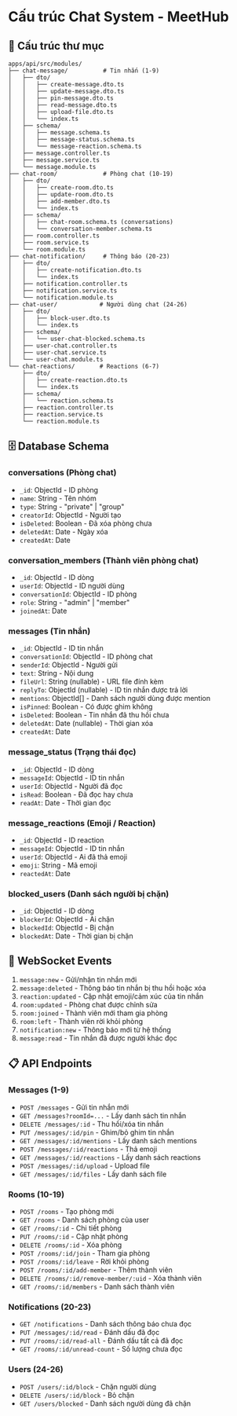 # Cấu trúc Chat System - MeetHub

## 📁 Cấu trúc thư mục

```
apps/api/src/modules/
├── chat-message/          # Tin nhắn (1-9)
│   ├── dto/
│   │   ├── create-message.dto.ts
│   │   ├── update-message.dto.ts
│   │   ├── pin-message.dto.ts
│   │   ├── read-message.dto.ts
│   │   ├── upload-file.dto.ts
│   │   └── index.ts
│   ├── schema/
│   │   ├── message.schema.ts
│   │   ├── message-status.schema.ts
│   │   └── message-reaction.schema.ts
│   ├── message.controller.ts
│   ├── message.service.ts
│   └── message.module.ts
├── chat-room/             # Phòng chat (10-19)
│   ├── dto/
│   │   ├── create-room.dto.ts
│   │   ├── update-room.dto.ts
│   │   ├── add-member.dto.ts
│   │   └── index.ts
│   ├── schema/
│   │   ├── chat-room.schema.ts (conversations)
│   │   └── conversation-member.schema.ts
│   ├── room.controller.ts
│   ├── room.service.ts
│   └── room.module.ts
├── chat-notification/     # Thông báo (20-23)
│   ├── dto/
│   │   ├── create-notification.dto.ts
│   │   └── index.ts
│   ├── notification.controller.ts
│   ├── notification.service.ts
│   └── notification.module.ts
├── chat-user/            # Người dùng chat (24-26)
│   ├── dto/
│   │   ├── block-user.dto.ts
│   │   └── index.ts
│   ├── schema/
│   │   └── user-chat-blocked.schema.ts
│   ├── user-chat.controller.ts
│   ├── user-chat.service.ts
│   └── user-chat.module.ts
└── chat-reactions/       # Reactions (6-7)
    ├── dto/
    │   ├── create-reaction.dto.ts
    │   └── index.ts
    ├── schema/
    │   └── reaction.schema.ts
    ├── reaction.controller.ts
    ├── reaction.service.ts
    └── reaction.module.ts
```

## 🗄️ Database Schema

### conversations (Phòng chat)

- `_id`: ObjectId - ID phòng
- `name`: String - Tên nhóm
- `type`: String - "private" | "group"
- `creatorId`: ObjectId - Người tạo
- `isDeleted`: Boolean - Đã xóa phòng chưa
- `deletedAt`: Date - Ngày xóa
- `createdAt`: Date

### conversation_members (Thành viên phòng chat)

- `_id`: ObjectId - ID dòng
- `userId`: ObjectId - ID người dùng
- `conversationId`: ObjectId - ID phòng
- `role`: String - "admin" | "member"
- `joinedAt`: Date

### messages (Tin nhắn)

- `_id`: ObjectId - ID tin nhắn
- `conversationId`: ObjectId - ID phòng chat
- `senderId`: ObjectId - Người gửi
- `text`: String - Nội dung
- `fileUrl`: String (nullable) - URL file đính kèm
- `replyTo`: ObjectId (nullable) - ID tin nhắn được trả lời
- `mentions`: ObjectId[] - Danh sách người dùng được mention
- `isPinned`: Boolean - Có được ghim không
- `isDeleted`: Boolean - Tin nhắn đã thu hồi chưa
- `deletedAt`: Date (nullable) - Thời gian xóa
- `createdAt`: Date

### message_status (Trạng thái đọc)

- `_id`: ObjectId - ID dòng
- `messageId`: ObjectId - ID tin nhắn
- `userId`: ObjectId - Người đã đọc
- `isRead`: Boolean - Đã đọc hay chưa
- `readAt`: Date - Thời gian đọc

### message_reactions (Emoji / Reaction)

- `_id`: ObjectId - ID reaction
- `messageId`: ObjectId - ID tin nhắn
- `userId`: ObjectId - Ai đã thả emoji
- `emoji`: String - Mã emoji
- `reactedAt`: Date

### blocked_users (Danh sách người bị chặn)

- `_id`: ObjectId - ID dòng
- `blockerId`: ObjectId - Ai chặn
- `blockedId`: ObjectId - Bị chặn
- `blockedAt`: Date - Thời gian bị chặn

## 🔌 WebSocket Events

1. `message:new` - Gửi/nhận tin nhắn mới
2. `message:deleted` - Thông báo tin nhắn bị thu hồi hoặc xóa
3. `reaction:updated` - Cập nhật emoji/cảm xúc của tin nhắn
4. `room:updated` - Phòng chat được chỉnh sửa
5. `room:joined` - Thành viên mới tham gia phòng
6. `room:left` - Thành viên rời khỏi phòng
7. `notification:new` - Thông báo mới từ hệ thống
8. `message:read` - Tin nhắn đã được người khác đọc

## 📋 API Endpoints

### Messages (1-9)

- `POST /messages` - Gửi tin nhắn mới
- `GET /messages?roomId=...` - Lấy danh sách tin nhắn
- `DELETE /messages/:id` - Thu hồi/xóa tin nhắn
- `PUT /messages/:id/pin` - Ghim/bỏ ghim tin nhắn
- `GET /messages/:id/mentions` - Lấy danh sách mentions
- `POST /messages/:id/reactions` - Thả emoji
- `GET /messages/:id/reactions` - Lấy danh sách reactions
- `POST /messages/:id/upload` - Upload file
- `GET /messages/:id/files` - Lấy danh sách file

### Rooms (10-19)

- `POST /rooms` - Tạo phòng mới
- `GET /rooms` - Danh sách phòng của user
- `GET /rooms/:id` - Chi tiết phòng
- `PUT /rooms/:id` - Cập nhật phòng
- `DELETE /rooms/:id` - Xóa phòng
- `POST /rooms/:id/join` - Tham gia phòng
- `POST /rooms/:id/leave` - Rời khỏi phòng
- `POST /rooms/:id/add-member` - Thêm thành viên
- `DELETE /rooms/:id/remove-member/:uid` - Xóa thành viên
- `GET /rooms/:id/members` - Danh sách thành viên

### Notifications (20-23)

- `GET /notifications` - Danh sách thông báo chưa đọc
- `PUT /messages/:id/read` - Đánh dấu đã đọc
- `PUT /rooms/:id/read-all` - Đánh dấu tất cả đã đọc
- `GET /rooms/:id/unread-count` - Số lượng chưa đọc

### Users (24-26)

- `POST /users/:id/block` - Chặn người dùng
- `DELETE /users/:id/block` - Bỏ chặn
- `GET /users/blocked` - Danh sách người dùng đã chặn
